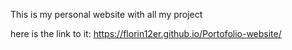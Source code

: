 This is my personal website with all my project



here is the link to it: https://florin12er.github.io/Portofolio-website/
